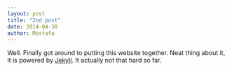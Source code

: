 ```yaml
---
layout: post
title: "2nd post"
date: 2014-04-30
author: Mostafa
---
```


Well. Finally got around to putting this website together. Neat thing about it, it is powered by [Jekyll](http://jekyllrb.com). It actually not that hard so far.